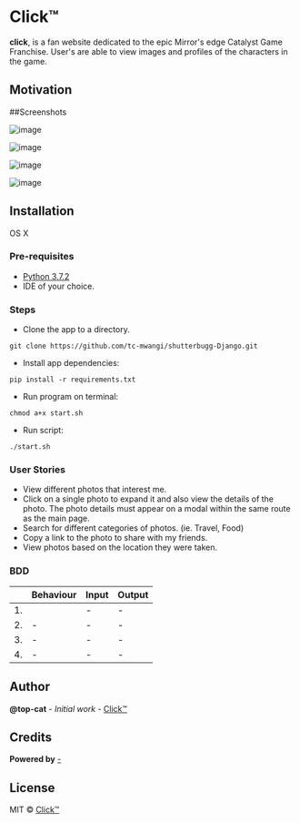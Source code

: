 # Click™
**click**, is a fan website dedicated to the epic Mirror's edge Catalyst Game Franchise. User's are able to view images and profiles of the characters in the game.

## Motivation



##Screenshots

![image](https://cloud.githubusercontent.com/assets/9053854/24495974/fbf2e0cc-1547-11e7-846c-25b5fac7f6b1.png)

![image](https://cloud.githubusercontent.com/assets/9053854/24495974/fbf2e0cc-1547-11e7-846c-25b5fac7f6b1.png)

![image](https://cloud.githubusercontent.com/assets/9053854/24495974/fbf2e0cc-1547-11e7-846c-25b5fac7f6b1.png)

![image](https://cloud.githubusercontent.com/assets/9053854/24495974/fbf2e0cc-1547-11e7-846c-25b5fac7f6b1.png)


## Installation
OS X

### Pre-requisites
* [Python 3.7.2](https://www.python.org/)
* IDE of your choice.


### Steps

* Clone the app to a directory.
```
git clone https://github.com/tc-mwangi/shutterbugg-Django.git
```

* Install app dependencies:

```
pip install -r requirements.txt
```


* Run program on terminal:

```
chmod a+x start.sh
```

* Run script:

```
./start.sh
```

### User Stories

* View different photos that interest me.
* Click on a single photo to expand it and also view the details of the photo. The photo details must appear on a modal within the same route as the main page. 
* Search for different categories of photos. (ie. Travel, Food)
* Copy a link to the photo to share with my friends.
* View photos based on the location they were taken.


### BDD
|     | Behaviour    |          Input                  | Output    | 
|--- | ---         |     ---      |          --- |
|  1. |     | -     | -     |
|  2. | - | -   | -   |
|  3. | -   | -     | -    |
|  4. |    - |  -  | - |


## Author

**@top-cat** - *Initial work* - [Click™](https://github.com/tc-mwangi/shutterbugg-Django)


## Credits

**Powered by** [-](/)

## License
MIT © [Click™]()
